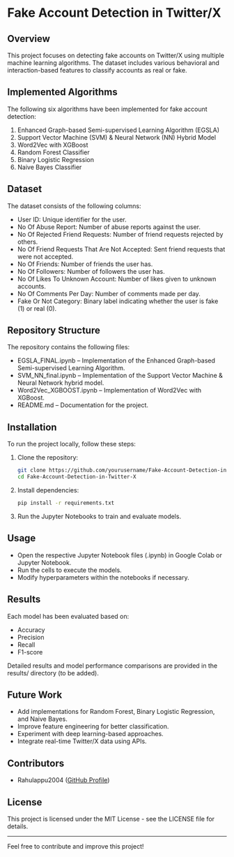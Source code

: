 # Fake Account Detection in Twitter/X

## Overview
This project focuses on detecting fake accounts on Twitter/X using multiple machine learning algorithms. The dataset includes various behavioral and interaction-based features to classify accounts as real or fake.

## Implemented Algorithms
The following six algorithms have been implemented for fake account detection:
1. Enhanced Graph-based Semi-supervised Learning Algorithm (EGSLA)
2. Support Vector Machine (SVM) & Neural Network (NN) Hybrid Model
3. Word2Vec with XGBoost
4. Random Forest Classifier
5. Binary Logistic Regression
6. Naive Bayes Classifier

## Dataset
The dataset consists of the following columns:
- User ID: Unique identifier for the user.
- No Of Abuse Report: Number of abuse reports against the user.
- No Of Rejected Friend Requests: Number of friend requests rejected by others.
- No Of Friend Requests That Are Not Accepted: Sent friend requests that were not accepted.
- No Of Friends: Number of friends the user has.
- No Of Followers: Number of followers the user has.
- No Of Likes To Unknown Account: Number of likes given to unknown accounts.
- No Of Comments Per Day: Number of comments made per day.
- Fake Or Not Category: Binary label indicating whether the user is fake (1) or real (0).

## Repository Structure
The repository contains the following files:
- EGSLA_FINAL.ipynb – Implementation of the Enhanced Graph-based Semi-supervised Learning Algorithm.
- SVM_NN_final.ipynb – Implementation of the Support Vector Machine & Neural Network hybrid model.
- Word2Vec_XGBOOST.ipynb – Implementation of Word2Vec with XGBoost.
- README.md – Documentation for the project.

## Installation
To run the project locally, follow these steps:

1. Clone the repository:
   ```bash
   git clone https://github.com/yourusername/Fake-Account-Detection-in-Twitter-X.git
   cd Fake-Account-Detection-in-Twitter-X
   ```
2. Install dependencies:
   ```bash
   pip install -r requirements.txt
   ```
3. Run the Jupyter Notebooks to train and evaluate models.

## Usage
- Open the respective Jupyter Notebook files (.ipynb) in Google Colab or Jupyter Notebook.
- Run the cells to execute the models.
- Modify hyperparameters within the notebooks if necessary.

## Results
Each model has been evaluated based on:
- Accuracy
- Precision
- Recall
- F1-score

Detailed results and model performance comparisons are provided in the results/ directory (to be added).

## Future Work
- Add implementations for Random Forest, Binary Logistic Regression, and Naive Bayes.
- Improve feature engineering for better classification.
- Experiment with deep learning-based approaches.
- Integrate real-time Twitter/X data using APIs.

## Contributors
- Rahulappu2004 ([GitHub Profile](https://github.com/yourusername))

## License
This project is licensed under the MIT License - see the LICENSE file for details.

---
Feel free to contribute and improve this project!


